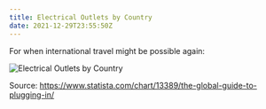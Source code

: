 ```yaml
---
title: Electrical Outlets by Country
date: 2021-12-29T23:55:50Z
---
```


For when international travel might be possible again:

![Electrical Outlets by Country](/blog/ext_img/2021/statista_electrical_outlets.jpeg)

Source: https://www.statista.com/chart/13389/the-global-guide-to-plugging-in/
